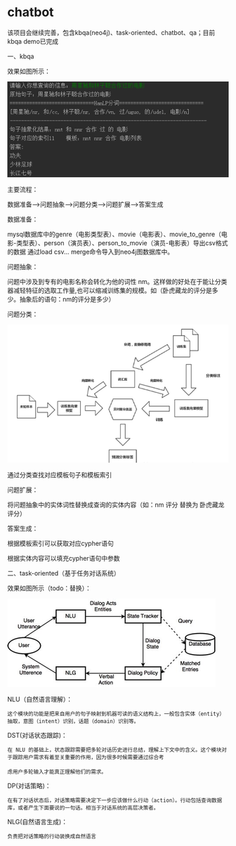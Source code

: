# chatbot
该项目会继续完善，包含kbqa(neo4j)、task-oriented、chatbot、qa；目前kbqa  demo已完成

一、kbqa

效果如图所示：

  ![avatar](/KG/movie/example.png)


主要流程：

数据准备-->问题抽象-->问题分类-->问题扩展-->答案生成

数据准备：
  
  mysql数据库中的genre（电影类型表）、movie（电影表）、movie_to_genre（电影-类型表）、person（演员表）、person_to_movie（演员-电影表）导出csv格式的数据
  通过load csv...  merge命令导入到neo4j图数据库中。
  
问题抽象：

  问题中涉及到专有的电影名称会转化为他的词性 nm。这样做的好处在于能让分类器减轻特征的选取工作量,也可以缩减训练集的规模。如（卧虎藏龙的评分是多少。抽象后的语句：nm的评分是多少）
  
问题分类：
  
  ![avatar](/KG/movie/classifier.png)
  
  通过分类查找对应模板句子和模板索引
  
问题扩展：

  将问题抽象中的实体词性替换成查询的实体内容（如：nm 评分  替换为 卧虎藏龙 评分）
  
答案生成：

  根据模板索引可以获取对应cypher语句
  
  根据实体内容可以填充cypher语句中参数

二、task-oriented（基于任务对话系统）

效果如图所示（todo：替换）：

  ![avatar](/Task-Oriented/description.png)
  
  NLU（自然语言理解）：
  
    这个模块的功能是把来自用户的句子映射到机器可读的语义结构上，一般包含实体（entity）抽取，意图（intent）识别，话题（domain）识别等。
  
  DST(对话状态跟踪)：
  
    在 NLU 的基础上，状态跟踪需要把多轮对话历史进行总结，理解上下文中的含义。这个模块对于跟踪用户需求有着至关重要的作用，因为很多时候需要通过综合考
    
    虑用户多轮输入才能真正理解他们的需求。
    
  DP(对话策略)：
  
    在有了对话状态后，对话策略需要决定下一步应该做什么行动（action）。行动包括查询数据库，或者产生下面要说的一句话。相当于对话系统的高层决策者。
    
  NLG(自然语言生成)：
  
    负责把对话策略的行动装换成自然语言
    
  
  
  
  
  
